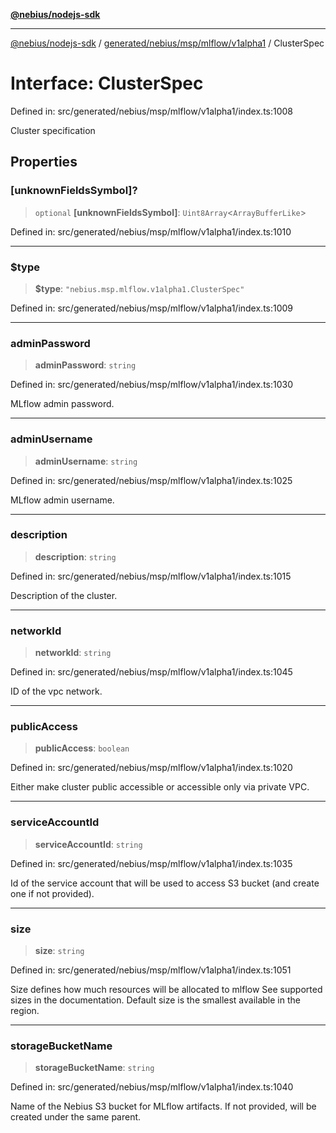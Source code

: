 [**@nebius/nodejs-sdk**](../../../../../../README.md)

***

[@nebius/nodejs-sdk](../../../../../../README.md) / [generated/nebius/msp/mlflow/v1alpha1](../README.md) / ClusterSpec

# Interface: ClusterSpec

Defined in: src/generated/nebius/msp/mlflow/v1alpha1/index.ts:1008

Cluster specification

## Properties

### \[unknownFieldsSymbol\]?

> `optional` **\[unknownFieldsSymbol\]**: `Uint8Array`\<`ArrayBufferLike`\>

Defined in: src/generated/nebius/msp/mlflow/v1alpha1/index.ts:1010

***

### $type

> **$type**: `"nebius.msp.mlflow.v1alpha1.ClusterSpec"`

Defined in: src/generated/nebius/msp/mlflow/v1alpha1/index.ts:1009

***

### adminPassword

> **adminPassword**: `string`

Defined in: src/generated/nebius/msp/mlflow/v1alpha1/index.ts:1030

MLflow admin password.

***

### adminUsername

> **adminUsername**: `string`

Defined in: src/generated/nebius/msp/mlflow/v1alpha1/index.ts:1025

MLflow admin username.

***

### description

> **description**: `string`

Defined in: src/generated/nebius/msp/mlflow/v1alpha1/index.ts:1015

Description of the cluster.

***

### networkId

> **networkId**: `string`

Defined in: src/generated/nebius/msp/mlflow/v1alpha1/index.ts:1045

ID of the vpc network.

***

### publicAccess

> **publicAccess**: `boolean`

Defined in: src/generated/nebius/msp/mlflow/v1alpha1/index.ts:1020

Either make cluster public accessible or accessible only via private VPC.

***

### serviceAccountId

> **serviceAccountId**: `string`

Defined in: src/generated/nebius/msp/mlflow/v1alpha1/index.ts:1035

Id of the service account that will be used to access S3 bucket (and create one if not provided).

***

### size

> **size**: `string`

Defined in: src/generated/nebius/msp/mlflow/v1alpha1/index.ts:1051

Size defines how much resources will be allocated to mlflow
 See supported sizes in the documentation. Default size is the smallest available in the region.

***

### storageBucketName

> **storageBucketName**: `string`

Defined in: src/generated/nebius/msp/mlflow/v1alpha1/index.ts:1040

Name of the Nebius S3 bucket for MLflow artifacts. If not provided, will be created under the same parent.
